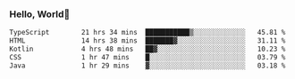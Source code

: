 
### Hello, World🐤

<!--START_SECTION:waka-->

```txt
TypeScript        21 hrs 34 mins  ███████████▒░░░░░░░░░░░░░   45.81 %
HTML              14 hrs 38 mins  ███████▓░░░░░░░░░░░░░░░░░   31.11 %
Kotlin            4 hrs 48 mins   ██▓░░░░░░░░░░░░░░░░░░░░░░   10.23 %
CSS               1 hr 47 mins    █░░░░░░░░░░░░░░░░░░░░░░░░   03.79 %
Java              1 hr 29 mins    ▓░░░░░░░░░░░░░░░░░░░░░░░░   03.18 %
```

<!--END_SECTION:waka-->
